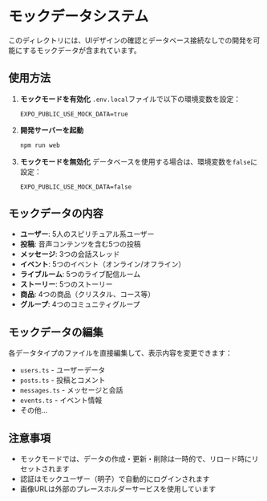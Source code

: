 # モックデータシステム

このディレクトリには、UIデザインの確認とデータベース接続なしでの開発を可能にするモックデータが含まれています。

## 使用方法

1. **モックモードを有効化**
   `.env.local`ファイルで以下の環境変数を設定：
   ```
   EXPO_PUBLIC_USE_MOCK_DATA=true
   ```

2. **開発サーバーを起動**
   ```bash
   npm run web
   ```

3. **モックモードを無効化**
   データベースを使用する場合は、環境変数を`false`に設定：
   ```
   EXPO_PUBLIC_USE_MOCK_DATA=false
   ```

## モックデータの内容

- **ユーザー**: 5人のスピリチュアル系ユーザー
- **投稿**: 音声コンテンツを含む5つの投稿
- **メッセージ**: 3つの会話スレッド
- **イベント**: 5つのイベント（オンライン/オフライン）
- **ライブルーム**: 5つのライブ配信ルーム
- **ストーリー**: 5つのストーリー
- **商品**: 4つの商品（クリスタル、コース等）
- **グループ**: 4つのコミュニティグループ

## モックデータの編集

各データタイプのファイルを直接編集して、表示内容を変更できます：
- `users.ts` - ユーザーデータ
- `posts.ts` - 投稿とコメント
- `messages.ts` - メッセージと会話
- `events.ts` - イベント情報
- その他...

## 注意事項

- モックモードでは、データの作成・更新・削除は一時的で、リロード時にリセットされます
- 認証はモックユーザー（明子）で自動的にログインされます
- 画像URLは外部のプレースホルダーサービスを使用しています